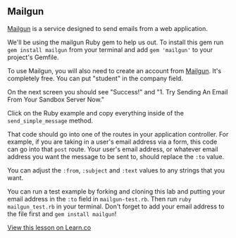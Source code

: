 

## Mailgun

[Mailgun](http://www.mailgun.com/) is a service designed to send emails from a web application. 

We'll be using the mailgun Ruby gem to help us out. To install this gem run `gem install mailgun` from your terminal and add `gem 'mailgun'` to your project's Gemfile.

To use Mailgun, you will also need to create an account from [Mailgun](https://mailgun.com/signup). It's completely free. You can put "student" in the company field.

On the next screen you should see "Success!" and "1. Try Sending An Email From Your Sandbox Server Now." 

Click on the Ruby example and copy everything inside of the `send_simple_message` method.

That code should go into one of the routes in your application controller. For example, if you are taking in a user's email address via a form, this code can go into that `post` route. Your user's email address, or whatever email address you want the message to be sent to, should replace the `:to` value.

You can adjust the `:from`, `:subject` and `:text` values to any strings that you want. 

You can run a test example by forking and cloning this lab and putting your email address in the `:to` field in `mailgun-test.rb`. Then run `ruby mailgun_test.rb` in your terminal. Don't forget to add your email address to the file first and `gem install mailgun`!



<a href='https://learn.co/lessons/hs-mailgun-api' data-visibility='hidden'>View this lesson on Learn.co</a>
